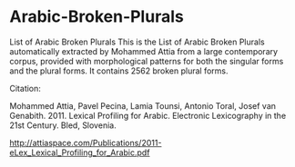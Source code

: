 # Arabic-Broken-Plurals
List of Arabic Broken Plurals
This is the List of Arabic Broken Plurals automatically extracted by Mohammed Attia from a large contemporary corpus, provided with morphological patterns for both the singular forms and the plural forms. It contains 2562 broken plural forms.

Citation:

Mohammed Attia, Pavel Pecina, Lamia Tounsi, Antonio Toral, Josef van Genabith. 2011. Lexical Profiling for Arabic. Electronic Lexicography in the 21st Century. Bled, Slovenia.

http://attiaspace.com/Publications/2011-eLex_Lexical_Profiling_for_Arabic.pdf
